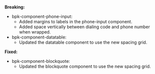 **Breaking:**

- bpk-component-phone-input:
  - Added margins to labels in the phone-input component.
  - Added space vertically between dialing code and phone number when wrapped.
- bpk-component-datatable:
  - Updated the datatable component to use the new spacing grid.
  
**Fixed:**

- bpk-component-blockquote:
  - Updated the blockquote component to use the new spacing grid.
